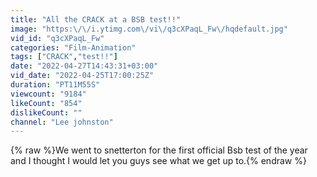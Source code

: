 ```yaml
---
title: "All the CRACK at a BSB test!!"
image: "https:\/\/i.ytimg.com\/vi\/q3cXPaqL_Fw\/hqdefault.jpg"
vid_id: "q3cXPaqL_Fw"
categories: "Film-Animation"
tags: ["CRACK","test!!"]
date: "2022-04-27T14:43:31+03:00"
vid_date: "2022-04-25T17:00:25Z"
duration: "PT11M55S"
viewcount: "9184"
likeCount: "854"
dislikeCount: ""
channel: "Lee johnston"
---
```

{% raw %}We went to snetterton for the first official Bsb test of the year and I thought I would let you guys see what we get up to.{% endraw %}
